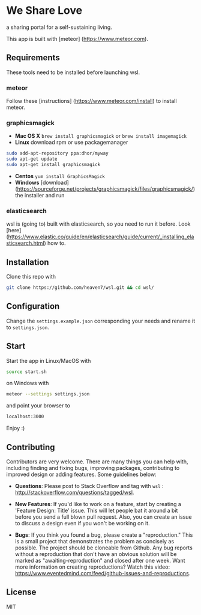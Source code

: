 # We Share Love
a sharing portal for a self-sustaining living.

This app is built with [meteor] (https://www.meteor.com).
## Requirements
These tools need to be installed before launching wsl.

### meteor
Follow these [instructions] (https://www.meteor.com/install) to install meteor.

### graphicsmagick
* **Mac OS X** `brew install graphicsmagick` or `brew install imagemagick`
* **Linux** download rpm or use packagemanager
```bash
sudo add-apt-repository ppa:dhor/myway
sudo apt-get update
sudo apt-get install graphicsmagick
```
* **Centos** `yum install GraphicsMagick`
* **Windows** [download] (https://sourceforge.net/projects/graphicsmagick/files/graphicsmagick/) the installer and run

### elasticsearch
wsl is (going to) built with elasticsearch, so you need to run it before. Look [here] (https://www.elastic.co/guide/en/elasticsearch/guide/current/_installing_elasticsearch.html)  how to.

## Installation
Clone this repo with
```bash
git clone https://github.com/heaven7/wsl.git && cd wsl/
```
## Configuration
Change the `settings.example.json` corresponding your needs and rename it to `settings.json`.

## Start
Start the app in Linux/MacOS with
```bash
source start.sh
```
on Windows with
```bash
meteor --settings settings.json
```
and point your browser to
```bash
localhost:3000
```
Enjoy :)

## Contributing
Contributors are very welcome. There are many things you can help with,
including finding and fixing bugs, improving packages, contributing to improved design or adding features. Some guidelines below:

* **Questions**: Please post to Stack Overflow and tag with `wsl` : http://stackoverflow.com/questions/tagged/wsl.

* **New Features**: If you'd like to work on a feature,
  start by creating a 'Feature Design: Title' issue. This will let people bat it
  around a bit before you send a full blown pull request. Also, you can create
  an issue to discuss a design even if you won't be working on it.

* **Bugs**: If you think you found a bug, please create a "reproduction." This is a small project that demonstrates the problem as concisely as possible. The project should be cloneable from Github. Any bug reports without a reproduction that don't have an obvious solution will be marked as "awaiting-reproduction" and closed after one week. Want more information on creating reproductions? Watch this video: https://www.eventedmind.com/feed/github-issues-and-reproductions.

## License
MIT